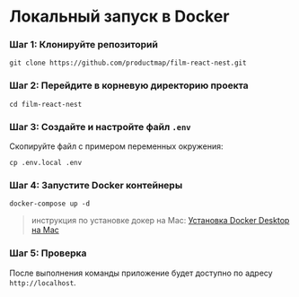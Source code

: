 # Локальный запуск в Docker

### Шаг 1: Клонируйте репозиторий

```shell
git clone https://github.com/productmap/film-react-nest.git
```

### Шаг 2: Перейдите в корневую директорию проекта

```shell
cd film-react-nest
```

### Шаг 3: Создайте и настройте файл `.env`

Скопируйте файл с примером переменных окружения:
```shell
cp .env.local .env
```

### Шаг 4: Запустите Docker контейнеры

```shell
docker-compose up -d
```
> инструкция по установке докер на Mac:
[Установка Docker Desktop на Mac](https://docs.docker.com/desktop/install/mac-install/)

### Шаг 5: Проверка

После выполнения команды приложение будет доступно по адресу `http://localhost`.
